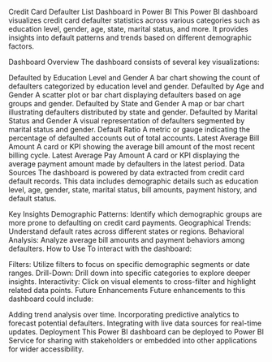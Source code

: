 Credit Card Defaulter List Dashboard in Power BI
This Power BI dashboard visualizes credit card defaulter statistics across various categories such as education level, gender, age, state, marital status, and more. It provides insights into default patterns and trends based on different demographic factors.

Dashboard Overview
The dashboard consists of several key visualizations:

Defaulted by Education Level and Gender
A bar chart showing the count of defaulters categorized by education level and gender.
Defaulted by Age and Gender
A scatter plot or bar chart displaying defaulters based on age groups and gender.
Defaulted by State and Gender
A map or bar chart illustrating defaulters distributed by state and gender.
Defaulted by Marital Status and Gender
A visual representation of defaulters segmented by marital status and gender.
Default Ratio
A metric or gauge indicating the percentage of defaulted accounts out of total accounts.
Latest Average Bill Amount
A card or KPI showing the average bill amount of the most recent billing cycle.
Latest Average Pay Amount
A card or KPI displaying the average payment amount made by defaulters in the latest period.
Data Sources
The dashboard is powered by data extracted from credit card default records. This data includes demographic details such as education level, age, gender, state, marital status, bill amounts, payment history, and default status.

Key Insights
Demographic Patterns: Identify which demographic groups are more prone to defaulting on credit card payments.
Geographical Trends: Understand default rates across different states or regions.
Behavioral Analysis: Analyze average bill amounts and payment behaviors among defaulters.
How to Use
To interact with the dashboard:

Filters: Utilize filters to focus on specific demographic segments or date ranges.
Drill-Down: Drill down into specific categories to explore deeper insights.
Interactivity: Click on visual elements to cross-filter and highlight related data points.
Future Enhancements
Future enhancements to this dashboard could include:

Adding trend analysis over time.
Incorporating predictive analytics to forecast potential defaulters.
Integrating with live data sources for real-time updates.
Deployment
This Power BI dashboard can be deployed to Power BI Service for sharing with stakeholders or embedded into other applications for wider accessibility.
